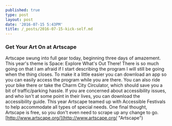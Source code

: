```yaml
---
published: true
type: post
layout: post
date: '2016-07-15 5:43PM'
title: /_posts/2016-07-15-kick-self.md
---
```

### Get Your Art On at Artscape

Artscape swung into full gear today, beginning three days of amazement. This year's theme is Space: Explore What's Out There! There is so much going on that I am afraid if I start describing the program I will still be going when the thing closes. To make it a little easier you can download an app so you can easily access the program while you are there. You can also ride your bike there or take the Charm City Circulator, which should save you a bit of traffic/parking hassle. If you are concerned about accessibility issues, and who isn't at some point in their lives, you can download the accessibility guide. This year Artscape teamed up with Accessible Festivals to help accommodate all types of special needs. One final thought, Artscape is free, so you don't even need to scrape up any change to go. [http://www.artscape.org/](http://www.artscape.org/ "Artscape")
